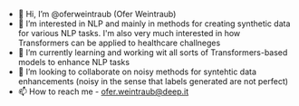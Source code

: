 - 👋 Hi, I’m @oferweintraub (Ofer Weintraub)
- 👀 I’m interested in NLP and mainly in methods for creating synthetic data for various NLP tasks. I'm also very much interested in how Transformers can be applied to healthcare challneges 
- 🌱 I’m currently learning and working wit all sorts of Transformers-based models to enhance NLP tasks
- 💞️ I’m looking to collaborate on noisy methods for syntehtic data enhancements (noisy in the sense that labels generated are not perfect) 
- 📫 How to reach me - ofer.weintraub@deep.it

<!---
oferweintraub/oferweintraub is a ✨ special ✨ repository because its `README.md` (this file) appears on your GitHub profile.
You can click the Preview link to take a look at your changes.
--->
